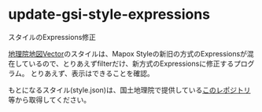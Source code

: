# update-gsi-style-expressions
スタイルのExpressions修正

[地理院地図Vector](https://maps.gsi.go.jp/vector/)のスタイルは、Mapox Styleの新旧の方式のExpressionsが混在しているので、とりあえずfilterだけ、新方式のExpressionsに修正するプログラム。
とりあえず、表示はできることを確認。

もとになるスタイル(style.json)は、国土地理院で提供している[このレポジトリ](https://github.com/gsi-cyberjapan/gsimaps-vector-style-spec-converter)等から取得してください。

